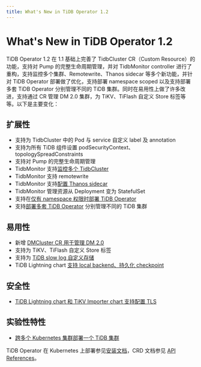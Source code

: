 ```yaml
---
title: What's New in TiDB Operator 1.2
---
```


# What's New in TiDB Operator 1.2

TiDB Operator 1.2 在 1.1 基础上完善了 TidbCluster CR（Custom Resource）的功能，支持对 Pump 的完整生命周期管理，并对 TidbMonitor controller 进行了重构，支持监控多个集群、Remotewrite、Thanos sidecar 等多个新功能，并针对 TiDB Operator 部署做了优化，支持部署 namespace scoped 以及支持部署多套 TiDB Operator 分别管理不同的 TiDB 集群。同时在易用性上做了许多改进，支持通过 CR 管理 DM 2.0 集群，为 TiKV、TiFlash 自定义 Store 标签等等。以下是主要变化：

## 扩展性

- 支持为 TidbCluster 中的 Pod 与 service 自定义 label 及 annotation
- 支持为所有 TiDB 组件设置 podSecurityContext、topologySpreadConstraints
- 支持对 Pump 的完整生命周期管理
- TidbMonitor 支持[监控多个 TidbCluster](monitor-a-tidb-cluster.md#多集群监控)
- TidbMonitor 支持 remotewrite
- TidbMonitor 支持[配置 Thanos sidecar](aggregate-multiple-cluster-monitor-data.md)
- TidbMonitor 管理资源从 Deployment 变为 StatefulSet
- 支持在[仅有 namespace 权限时部署 TiDB Operator](deploy-tidb-operator.md#自定义部署-tidb-operator)
- 支持[部署多套 TiDB Operator](deploy-multiple-tidb-operator.md) 分别管理不同的 TiDB 集群

## 易用性

- 新增 [DMCluster CR 用于管理 DM 2.0](deploy-tidb-dm.md)
- 支持为 TiKV、TiFlash 自定义 Store 标签
- 支持为 [TiDB slow log 自定义存储](configure-a-tidb-cluster.md#配置-tidb-慢查询日志持久卷)
- TiDB Lightning chart [支持 local backend、持久化 checkpoint](restore-data-using-tidb-lightning.md)

## 安全性

- [TiDB Lightning chart 和 TiKV Importer chart 支持配置 TLS](enable-tls-between-components.md)

## 实验性特性

- [跨多个 Kubernetes 集群部署一个 TiDB 集群](deploy-tidb-cluster-across-multiple-kubernetes.md)

TiDB Operator 在 Kubernetes 上部署参见[安装文档](deploy-tidb-operator.md)，CRD 文档参见 [API References](https://github.com/pingcap/tidb-operator/blob/master/docs/api-references/docs.md)。
